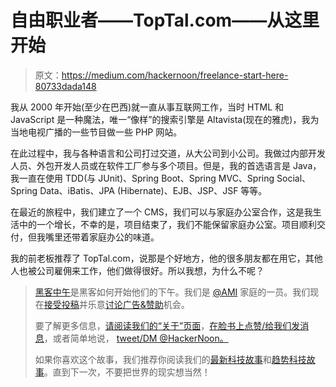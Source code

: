 # 自由职业者——TopTal.com——从这里开始

> 原文：<https://medium.com/hackernoon/freelance-start-here-80733dada148>

我从 2000 年开始(至少在巴西)就一直从事互联网工作，当时 HTML 和 JavaScript 是一种魔法，唯一“像样”的搜索引擎是 Altavista(现在的雅虎)，我为当地电视广播的一些节目做一些 PHP 网站。

在此过程中，我与各种语言和公司打过交道，从大公司到小公司。我做过内部开发人员、外包开发人员或在软件工厂参与多个项目。但是，我的首选语言是 Java，我一直在使用 TDD(与 JUnit)、Spring Boot、Spring MVC、Spring Social、Spring Data、iBatis、JPA (Hibernate)、EJB、JSP、JSF 等等。

在最近的旅程中，我们建立了一个 CMS，我们可以与家庭办公室合作，这是我生活中的一个增长，不幸的是，项目结束了，我们不能保留家庭办公室。项目顺利交付，但我嘴里还带着家庭办公的味道。

我的前老板推荐了 TopTal.com，说那是个好地方，他的很多朋友都在用它，其他人也被公司雇佣来工作，他们做得很好。所以我想，为什么不呢？

> [黑客中午](http://bit.ly/Hackernoon)是黑客如何开始他们的下午。我们是 [@AMI](http://bit.ly/atAMIatAMI) 家庭的一员。我们现在[接受投稿](http://bit.ly/hackernoonsubmission)并乐意[讨论广告&赞助](mailto:partners@amipublications.com)机会。
> 
> 要了解更多信息，[请阅读我们的“关于”页面](https://goo.gl/4ofytp)，[在脸书上点赞/给我们发消息](http://bit.ly/HackernoonFB)，或者简单地说， [tweet/DM @HackerNoon。](https://goo.gl/k7XYbx)
> 
> 如果你喜欢这个故事，我们推荐你阅读我们的[最新科技故事](http://bit.ly/hackernoonlatestt)和[趋势科技故事](https://hackernoon.com/trending)。直到下一次，不要把世界的现实想当然！